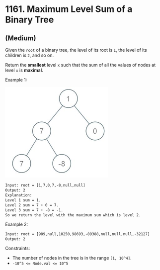 # 1161. Maximum Level Sum of a Binary Tree
## (Medium)

Given the `root` of a binary tree, the level of its root is `1`, the level of its children is `2`, and so on.

Return the **smallest** level `x` such that the sum of all the values of nodes at level `x` is **maximal**.


Example 1:

![alt text](image.png)

```
Input: root = [1,7,0,7,-8,null,null]
Output: 2
Explanation: 
Level 1 sum = 1.
Level 2 sum = 7 + 0 = 7.
Level 3 sum = 7 + -8 = -1.
So we return the level with the maximum sum which is level 2.
```

Example 2:

```
Input: root = [989,null,10250,98693,-89388,null,null,null,-32127]
Output: 2
```

Constraints:

- The number of nodes in the tree is in the range `[1, 10^4]`.
- `-10^5 <= Node.val <= 10^5`